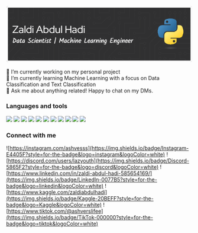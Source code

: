 ![Zaldi Abdul Hadi](./image/github-header-image.png)

🔭 I’m currently working on my personal project <br>
🌱 I’m currently learning Machine Learning with a focus on Data Classification and Text Classification<br>
💬 Ask me about anything related! Happy to chat on my DMs.

### Languages and tools

<img src="https://img.shields.io/badge/Python-FFD43B?style=for-the-badge&logo=python&logoColor=blue" /> <img src="https://img.shields.io/badge/Pandas-2C2D72?style=for-the-badge&logo=pandas&logoColor=white" /> <img src="https://img.shields.io/badge/Numpy-777BB4?style=for-the-badge&logo=numpy&logoColor=white" /> <img src="https://img.shields.io/badge/scikit_learn-F7931E?style=for-the-badge&logo=scikit-learn&logoColor=white" /> <img src="https://img.shields.io/badge/MySQL-005C84?style=for-the-badge&logo=mysql&logoColor=white" /> <img src="https://img.shields.io/badge/Flask-000000?style=for-the-badge&logo=flask&logoColor=white" /> <img src="https://img.shields.io/badge/Streamlit-FF4B4B?style=for-the-badge&logo=Streamlit&logoColor=white" /> <img src="https://img.shields.io/badge/HTML5-E34F26?style=for-the-badge&logo=html5&logoColor=white" /> <img src="https://img.shields.io/badge/CSS3-1572B6?style=for-the-badge&logo=css3&logoColor=white" /> <img src="https://img.shields.io/badge/Tailwind_CSS-38B2AC?style=for-the-badge&logo=tailwind-css&logoColor=white" /> <img src="https://img.shields.io/badge/Bootstrap-563D7C?style=for-the-badge&logo=bootstrap&logoColor=white" />

### Connect with me

![https://instagram.com/ashvesss](https://img.shields.io/badge/Instagram-E4405F?style=for-the-badge&logo=instagram&logoColor=white) ![https://discord.com/users/lazyouth](https://img.shields.io/badge/Discord-5865F2?style=for-the-badge&logo=discord&logoColor=white) ![https://www.linkedin.com/in/zaldi-abdul-hadi-585654169/](https://img.shields.io/badge/LinkedIn-0077B5?style=for-the-badge&logo=linkedin&logoColor=white) ![https://www.kaggle.com/zaldiabdulhadi](https://img.shields.io/badge/Kaggle-20BEFF?style=for-the-badge&logo=Kaggle&logoColor=white) ![https://www.tiktok.com/@ashverslifee](https://img.shields.io/badge/TikTok-000000?style=for-the-badge&logo=tiktok&logoColor=white)
